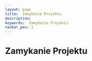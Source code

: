 ```yaml
---
layout: page
title:  Zamykanie Projektu
description:
keywords:  Zamykanie Projektu
navbar_pos: 1
---
```

#  Zamykanie Projektu
